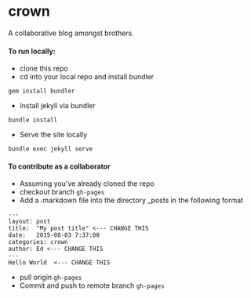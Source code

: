 # crown

A collaborative blog amongst brothers.


#### To run locally:
- clone this repo
- cd into your local repo and install bundler
```
gem install bundler
```
- Install jekyll via bundler
```
bundle install
```
- Serve the site locally
```
bundle exec jekyll serve
``` 


#### To contribute as a collaborator
- Assuming you've already cloned the repo
- checkout branch `gh-pages`
- Add a .markdown file into the directory _posts in the following format
```
---
layout: post
title:  "My post title" <--- CHANGE THIS
date:   2015-08-03 7:37:00
categories: crown
author: Ed <--- CHANGE THIS
---
Hello World  <--- CHANGE THIS
```
- pull origin `gh-pages` 
- Commit and push to remote branch `gh-pages`


